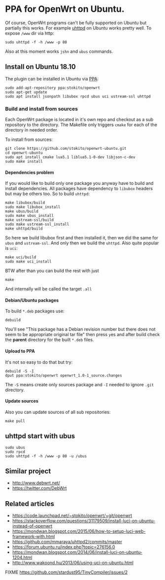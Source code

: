 # PPA for OpenWrt on Ubuntu.
Of course, OpenWrt programs can't be fully supported on Ubuntu but partially this works.
For example [uhttpd](https://openwrt.org/docs/guide-user/services/webserver/uhttpd) on Ubuntu works pretty well. To expose `/www` dir via http:

    sudo uhttpd -f -h /www -p 80 

Also at this moment works `jshn` and `ubus` commands.

## Install on Ubuntu 18.10
The plugin can be installed in Ubuntu via [PPA](https://code.launchpad.net/~stokito/+archive/ubuntu/openwrt):

    sudo add-apt-repository ppa:stokito/openwrt
    sudo apt-get update
    sudo apt install jsonpath libubox rpcd ubus uci ustream-ssl uhttpd
    

### Build and install from sources
Each OpenWrt package is located in it's own repo and checkout as a sub repository to the directory.
The Makefile only triggers `cmake` for each of the directory in needed order.

To install from sources:

    git clone https://github.com/stokito/openwrt-ubuntu.git
    cd openwrt-ubuntu
    sudo apt install cmake lua5.1 liblua5.1-0-dev libjson-c-dev
    sudo make install

#### Dependencies problem
If you would like to build only one package you anyway have to build and install dependencies.
All packages have dependency to `libubox` headers but may be others too. So to build `uhttpd`:

    make libubox/build
    sudo make libubox_install
    make ubus/build
    sudo make ubus_install
    make ustream-ssl/build
    sudo make ustream-ssl_install
    make uhttpd/build

So here we build libubox first and then installed it, then we did the same for `ubus` and `ustream-ssl`.
And only then we build the `uhttpd`.
Also quite popular is `uci`:

    make uci/build
    sudo make uci_install

BTW after than you can build the rest with just

    make

And internally will be called the target `.all`

#### Debian/Ubuntu packages

To build `*.deb` packages use:

    debuild

You'll see "This package has a Debian revision number but there does not seem to be  appropriate original tar file"
then press `y`es and after build check the **parent** directory for the built `*.deb` files.

#### Upload to PPA
It's not so easy to do that but try:

    debuild -S -I
    dput ppa:stokito/openwrt openwrt_1.0-1_source.changes
 
 The `-S` means create only sources package and `-I` needed to ignore `.git` directory.
 
#### Update sources
Also you can update sources of all sub repositories:

    make pull

## uhttpd start with ubus

    sudo ubus
    sudo rpcd
    sudo uhttpd -f -h /www -p 80 -u /ubus

## Similar project
* http://www.debwrt.net/
* https://twitter.com/DebWrt

## Related articles
* https://code.launchpad.net/~stokito/openwrt/+git/openwrt
* https://stackoverflow.com/questions/31179509/install-luci-on-ubuntu-instead-of-openwrt
* https://mondwan.blogspot.com/2015/06/how-to-setup-luci-web-framework-with.html
* https://github.com/mmaraya/uhttpd2/commits/master
* https://forum.ubuntu.ru/index.php?topic=276156.0
* https://mondwan.blogspot.com/2014/06/install-luci-on-ubuntu-1204.html
* http://www.wakoond.hu/2013/06/using-uci-on-ubuntu.html


FIXME
https://github.com/stardust95/TinyCompiler/issues/2